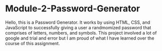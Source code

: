 # Module-2-Password-Generator

Hello, this is a Password Generator. It works by using HTML, CSS, and JavaScript to successfully giving a user a randmomized password that comprises of
letters, numbers, and symbols. This project involved a lot of google and trial and error but I am proud of what I have learned over the course of this 
assignment. 
